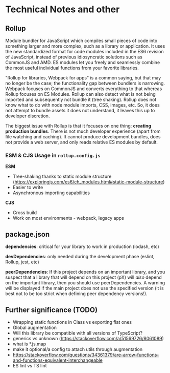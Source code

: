 # Technical Notes and other

## Rollup

Module bundler for JavaScript which compiles small pieces of code into something larger and more 
complex, such as a library or application. It uses the new standardized format for code modules included 
in the ES6 revision of JavaScript, instead of previous idiosyncratic solutions such as CommonJS and AMD. 
ES modules let you freely and seamlessly combine the most useful individual functions from your favorite 
libraries.

"Rollup for libraries, Webpack for apps" is a common saying, but that may no longer be the case; the
functionality gap between bundlers is narrowing. Webpack focuses on CommonJS and converts everything to
that whereas Rollup focuses on ES Modules. Rollup can also detect what is not being imported and
subsequently not bundle it (tree shaking). Rollup does not know what to do with node module
imports, CSS, images, etc. So, it does not attempt to bundle assets it does not understand, it leaves 
this up to developer discretion. 

The biggest issue with Rollup is that it focuses on one thing: **creating production bundles**. There
is not much developer experience (apart from file watching and caching). It cannot produce development
bundles, does not provide a web server, and only reads relative ES modules by default. 

### ESM & CJS Usage in `rollup.config.js`
**ESM**
- Tree-shaking thanks to static module structure (https://exploringjs.com/es6/ch_modules.html#static-module-structure)
- Easier to write
- Asynchronous importing capabilities

**CJS**
- Cross build
- Work on most environments - webpack, legacy apps

## package.json

**dependencies**: critical for your library to work in production (lodash, etc)

**devDependencies**: only needed during the development phase (eslint, Rollup, jest, etc)

**peerDependencies**: If this project depends on an important library, and you
suspect that a library that will depend on this project (pX) will *also* depend on the important library, 
then you should use peerDependencies. A warning will be displayed if the main project does not use the
specified version (it is best not to be too strict when defining peer dependency versions!).

## Further significance (TODO)
- Wrapping static functions in Class vs exporting flat ones
- Global augmentation
- Will this library be compatible with all versions of TypeScript?
- generics vs unknown (https://stackoverflow.com/a/51569726/8061089)
- what is *.js.map
- make it optional/a config to attach utils through augmentation
- https://stackoverflow.com/questions/34361379/are-arrow-functions-and-functions-equivalent-interchangeable
- ES lint vs TS lint
